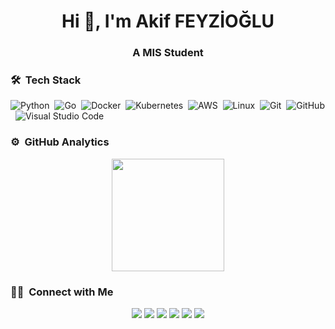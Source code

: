 <h1 align="center">Hi 👋, I'm Akif FEYZİOĞLU</h1>
<h3 align="center">A MIS Student</h3>

### 🛠 &nbsp;Tech Stack

![Python](https://img.shields.io/badge/-Python-05122A?style=flat&logo=python)&nbsp;
![Go](https://img.shields.io/badge/-Go-05122A?style=flat&logo=go)&nbsp;
![Docker](https://img.shields.io/badge/-Docker-05122A?style=flat&logo=docker)&nbsp;
![Kubernetes](https://img.shields.io/badge/-Kubernetes-05122A?style=flat&logo=kubernetes)&nbsp;
![AWS](https://img.shields.io/badge/-AWS-05122A?style=flat&logo=amazon)&nbsp;
![Linux](https://img.shields.io/badge/-GNU/Linux-05122A?style=flat&logo=linux)&nbsp;
![Git](https://img.shields.io/badge/-Git-05122A?style=flat&logo=git)&nbsp;
![GitHub](https://img.shields.io/badge/-GitHub-05122A?style=flat&logo=github)&nbsp;
![Visual Studio Code](https://img.shields.io/badge/-Visual%20Studio%20Code-05122A?style=flat&logo=visual-studio-code&logoColor=007ACC)&nbsp;

### ⚙️ &nbsp;GitHub Analytics

<p align="center">
<a href="https://github.com/akiffeyzioglu">
  <img height="180em" src="https://github-readme-stats-eight-theta.vercel.app/api?username=akiffeyzioglu&show_icons=true&theme=algolia&include_all_commits=true&count_private=true"/>
</a>
</p>

### 🤝🏻 &nbsp;Connect with Me

<p align="center">
<a href="https://akiffeyzioglu.github.io"><img src="https://img.shields.io/badge/-akiffeyzioglu.github.io-3423A6?style=flat&logo=Google-Chrome&logoColor=white"/></a>
<a href="https://twitter.com/akiffeyzioglu"><img src="https://img.shields.io/badge/-akiffeyzioglu-1da1f2?style=flat&logo=Twitter&logoColor=white"/></a>
<a href="https://www.linkedin.com/in/akiffeyzioglu"><img src="https://img.shields.io/badge/-Akif Feyzioğlu-0077B5?style=flat&logo=Linkedin&logoColor=white"/></a>
<a href="https://medium.com/@akiffeyzioglu"><img src="https://img.shields.io/badge/-Akif Feyzioğlu-D14836?style=flat&logo=medium&logoColor=white"/></a>
<a href="https://stackoverflow.com/users/12851491/akif-f?tab=profile"><img src="https://img.shields.io/badge/-Akif F.-D14836?style=flat&logo=stack-overflow&logoColor=white"/></a>
<a href="mailto:mafeyzioglu@gmail.com"><img src="https://img.shields.io/badge/-mafeyzioglu@gmail.com-D14836?style=flat&logo=Gmail&logoColor=white"/></a>
</p>